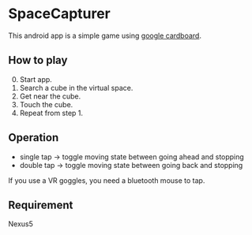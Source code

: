 SpaceCapturer
===============

This android app is a simple game using [google cardboard](https://www.google.com/get/cardboard/).

## How to play

0. Start app.
1. Search a cube in the virtual space.
2. Get near the cube.
3. Touch the cube.
4. Repeat from step 1.

## Operation

* single tap -> toggle moving state between going ahead and stopping
* double tap -> toggle moving state between going back and stopping

If you use a VR goggles, you need a bluetooth mouse to tap.

## Requirement

Nexus5
